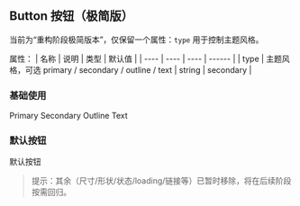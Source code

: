 ## Button 按钮（极简版）

当前为“重构阶段极简版本”，仅保留一个属性：`type` 用于控制主题风格。

属性：
| 名称 | 说明 | 类型 | 默认值 |
| ---- | ---- | ---- | ------ |
| type | 主题风格，可选 primary / secondary / outline / text | string | secondary |

### 基础使用

<Demo title="基础类型">
<BuigButton type="primary">Primary</BuigButton>
<BuigButton type="secondary">Secondary</BuigButton>
<BuigButton type="outline">Outline</BuigButton>
<BuigButton type="text">Text</BuigButton>
</Demo>

### 默认按钮

<Demo title="默认风格 (secondary)">
<BuigButton>默认按钮</BuigButton>
</Demo>

> 提示：其余（尺寸/形状/状态/loading/链接等）已暂时移除，将在后续阶段按需回归。

